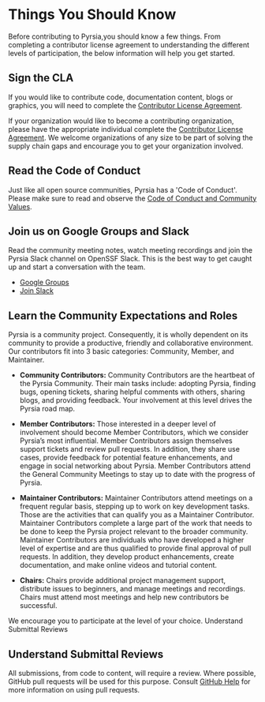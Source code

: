 # Things You Should Know

Before contributing to Pyrsia,you should know a few things. From completing a contributor license agreement to understanding the different levels of participation, the below information will help you get started.

## Sign the CLA

If you would like to contribute code, documentation content, blogs or graphics, you will need to complete the [Contributor License Agreement](https://cla-assistant.io/pyrsia/pyrsia.github.io).

If your organization would like to become a contributing organization, please have the appropriate individual complete the [Contributor License Agreement](https://cla-assistant.io/pyrsia/pyrsia.github.io). We welcome organizations of any size to be part of solving the supply chain gaps and encourage you to get your organization involved.

## Read the Code of Conduct

Just like all open source communities, Pyrsia has a 'Code of Conduct'. Please make sure to read and observe the [Code of Conduct and Community Values](https://github.com/pyrsia/.github/blob/main/code-of-conduct.md).

## Join us on Google Groups and Slack

Read the community meeting notes, watch meeting recordings and join the Pyrsia Slack channel on OpenSSF Slack. This is the best way to get caught up and start a conversation with the team.
- [Google Groups](https://groups.google.com/g/pyrsia)
- [Join Slack](https://openssf.slack.com/archives/C02RC7Y5EUV)

## Learn the Community Expectations and Roles

Pyrsia is a community project. Consequently, it is wholly dependent on its community to provide a productive, friendly and collaborative environment. Our contributors fit into 3 basic categories: Community, Member, and Maintainer.

- **Community Contributors:**
Community Contributors are the heartbeat of the Pyrsia Community. Their main tasks include: adopting Pyrsia, finding bugs, opening tickets, sharing helpful comments with others, sharing blogs, and providing feedback. Your involvement at this level drives the Pyrsia road map.

- **Member Contributors:**
Those interested in a deeper level of involvement should become Member Contributors, which we consider Pyrsia’s most influential. Member Contributors assign themselves support tickets and review pull requests. In addition, they share use cases, provide feedback for potential feature enhancements, and engage in social networking about Pyrsia. Member Contributors attend the General Community Meetings to stay up to date with the progress of Pyrsia.

- **Maintainer Contributors:**
Maintainer Contributors attend meetings on a frequent regular basis, stepping up to work on key development tasks. Those are the activities that can qualify you as a Maintainer Contributor. Maintainer Contributors complete a large part of the work that needs to be done to keep the Pyrsia project relevant to the broader community. Maintainer Contributors are individuals who have developed a higher level of expertise and are thus qualified to provide final approval of pull requests. In addition, they develop product enhancements, create documentation, and make online videos and tutorial content.

- **Chairs:**
Chairs provide additional project management support, distribute issues to beginners, and manage meetings and recordings. Chairs must attend most meetings and help new contributors be successful.

We encourage you to participate at the level of your choice. Understand Submittal Reviews

## Understand Submittal Reviews

All submissions, from code to content, will require a review. Where possible, GitHub pull requests will be used for this purpose. Consult [GitHub Help](https://help.github.com/articles/about-pull-requests/) for more information on using pull requests.
